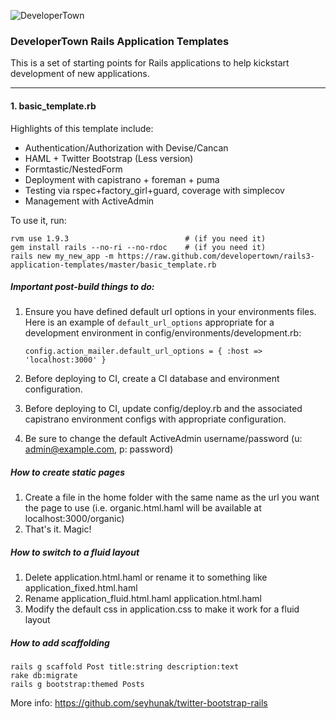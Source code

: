 ![DeveloperTown](http://www.developertown.com/wp-content/themes/dt2/images/header_devtown_logo.png)

### DeveloperTown Rails Application Templates

This is a set of starting points for Rails applications to help kickstart development of new applications.

------------------------------------------------------------------------------

#### 1. basic_template.rb
Highlights of this template include:

* Authentication/Authorization with Devise/Cancan
* HAML + Twitter Bootstrap (Less version)
* Formtastic/NestedForm
* Deployment with capistrano + foreman + puma
* Testing via rspec+factory_girl+guard, coverage with simplecov
* Management with ActiveAdmin

To use it, run:

    rvm use 1.9.3                          # (if you need it)
    gem install rails --no-ri --no-rdoc    # (if you need it)
    rails new my_new_app -m https://raw.github.com/developertown/rails3-application-templates/master/basic_template.rb

##### Important post-build things to do:

1. Ensure you have defined default url options in your environments files. Here is an example of ```default_url_options``` appropriate for a development environment in config/environments/development.rb:

    ```config.action_mailer.default_url_options = { :host => 'localhost:3000' }```

2. Before deploying to CI, create a CI database and environment configuration.
3. Before deploying to CI, update config/deploy.rb and the associated capistrano environment configs with appropriate configuration.
4. Be sure to change the default ActiveAdmin username/password (u: admin@example.com, p: password)

##### How to create static pages
1. Create a file in the home folder with the same name as the url you want the page to use (i.e. organic.html.haml will be available at localhost:3000/organic)
2. That's it. Magic!


##### How to switch to a fluid layout
1. Delete application.html.haml or rename it to something like application_fixed.html.haml
2. Rename application_fluid.html.haml application.html.haml
3. Modify the default css in application.css to make it work for a fluid layout

##### How to add scaffolding
    rails g scaffold Post title:string description:text
    rake db:migrate
    rails g bootstrap:themed Posts
    
More info: https://github.com/seyhunak/twitter-bootstrap-rails